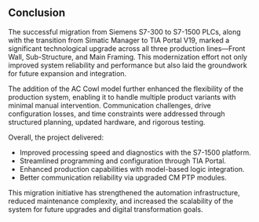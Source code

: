 ## **Conclusion**

The successful migration from Siemens S7-300 to S7-1500 PLCs, along with the transition from Simatic Manager to TIA Portal V19, marked a significant technological upgrade across all three production lines—Front Wall, Sub-Structure, and Main Framing. This modernization effort not only improved system reliability and performance but also laid the groundwork for future expansion and integration.

The addition of the AC Cowl model further enhanced the flexibility of the production system, enabling it to handle multiple product variants with minimal manual intervention. Communication challenges, drive configuration losses, and time constraints were addressed through structured planning, updated hardware, and rigorous testing.

Overall, the project delivered:

- Improved processing speed and diagnostics with the S7-1500 platform.
- Streamlined programming and configuration through TIA Portal.
- Enhanced production capabilities with model-based logic integration.
- Better communication reliability via upgraded CM PTP modules.

This migration initiative has strengthened the automation infrastructure, reduced maintenance complexity, and increased the scalability of the system for future upgrades and digital transformation goals.
